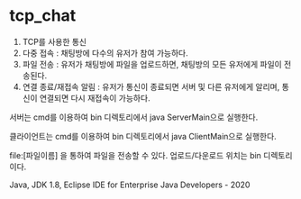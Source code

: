 # tcp_chat

1) TCP를 사용한 통신
2) 다중 접속 : 채팅방에 다수의 유저가 참여 가능하다.
3) 파일 전송 : 유저가 채팅방에 파일을 업로드하면, 채팅방의 모든 유저에게 파일이 전송된다.
4) 연결 종료/재접속 알림 : 유저가 통신이 종료되면 서버 및 다른 유저에게 알리며, 통신이 연결되면 다시 재접속이
가능하다.


서버는 cmd를 이용하여 bin 디렉토리에서 java ServerMain으로 실행한다.

클라이언트는 cmd를 이용하여 bin 디렉토리에서 java ClientMain으로 실행한다.

file:[파일이름] 을 통하여 파일을 전송할 수 있다. 업로드/다운로드 위치는 bin 디렉토리이다.

Java,
JDK 1.8,
Eclipse IDE for Enterprise Java Developers - 2020

